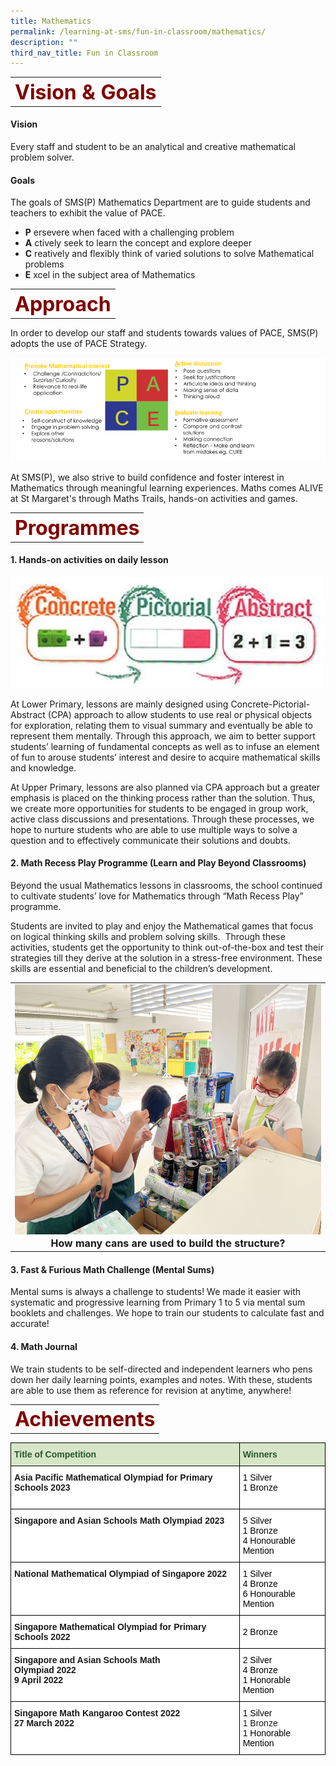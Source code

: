 ```yaml
---
title: Mathematics
permalink: /learning-at-sms/fun-in-classroom/mathematics/
description: ""
third_nav_title: Fun in Classroom
---
```

<table>
	<tbody><tr>
		<th><font size="6" color="maroon">
     Vision &amp; Goals
 </font></th>
</tr>
	<tr>
</tr>
</tbody></table>


#### **Vision**

Every staff and student to be an analytical and creative mathematical problem solver.

  

#### **Goals**

The goals of SMS(P) Mathematics Department are to guide students and teachers to exhibit the value of PACE.

  

*   **P**&nbsp;ersevere when faced with a challenging problem
*   **A**&nbsp;ctively seek to learn the concept and explore deeper
*   **C**&nbsp;reatively and flexibly think of varied solutions to solve Mathematical problems
*   **E**&nbsp;xcel in the subject area of Mathematics

  

<table>
	<tbody><tr>
		<th><font size="6" color="maroon">
     Approach
 </font></th>
</tr>
	<tr>
</tr>
</tbody></table>

In order to develop our staff and students towards values of PACE, SMS(P) adopts the use of PACE Strategy.

  

![PACE.png](/images/PACE.png)

  

At SMS(P), we also strive to build confidence and foster interest in Mathematics through meaningful learning experiences. Maths comes ALIVE at St Margaret's through Maths Trails, hands-on activities and games.&nbsp;

  


<table>
	<tbody><tr>
		<th><font size="6" color="maroon">
     Programmes
 </font></th>
</tr>
	<tr>
</tr>
</tbody></table>

#### **1. Hands-on activities on daily lesson**

![maths.jpg](/images/maths.jpg)

At Lower Primary, lessons are mainly designed using Concrete-Pictorial-Abstract (CPA) approach to allow students to use real or physical objects for exploration, relating them to visual summary and eventually be able to represent them mentally. Through this approach, we aim to better support students’ learning of fundamental concepts as well as to infuse an element of fun to arouse students’ interest and desire to acquire mathematical skills and knowledge.

  

At Upper Primary, lessons are also planned via CPA approach but a greater emphasis is placed on the thinking process rather than the solution. Thus, we create more opportunities for students to be engaged in group work, active class discussions and presentations. Through these processes, we hope to nurture students who are able to use multiple ways to solve a question and to effectively communicate their solutions and doubts.

  

#### **2. Math Recess Play Programme (Learn and Play Beyond Classrooms)**

Beyond the usual Mathematics lessons in classrooms, the school continued to cultivate students’ love for Mathematics through “Math Recess Play” programme.&nbsp;


Students are invited to play and enjoy the Mathematical games that focus on logical thinking skills and problem solving skills.&nbsp; Through these activities, students get the opportunity to think out-of-the-box and test their strategies till they derive at the solution in a stress-free environment. These skills are essential and beneficial to the children’s development.&nbsp;&nbsp;
<center>
 <center>
</center><table>
	<tbody><tr><td><center><font size="3"><img src="/images/MathCorner_01.jpg" alt="volunteer recess ministry pv" style="width:520px;height:400px;"><b>How many cans are used to build the structure?</b></font></center></td>
</tr>
</tbody></table></center>

#### **3. Fast &amp; Furious Math Challenge (Mental Sums)**

Mental sums is always a challenge to students! We made it easier with systematic and progressive learning from Primary 1 to 5 via mental sum booklets and challenges. We hope to train our students to calculate fast and accurate!

  

#### **4. Math Journal**

We train students to be self-directed and independent learners who pens down her daily learning points, examples and notes. With these, students are able to use them as reference for revision at anytime, anywhere!


<table>
	<tbody><tr>
		<th><font size="6" color="maroon">
     Achievements
 </font></th>
</tr>
	<tr>
</tr>
</tbody></table>

<style type="text/css">
.tg  {border-collapse:collapse;border-spacing:0;}
.tg td{border-color:black;border-style:solid;border-width:1px;font-family:Arial, sans-serif;font-size:14px;
  overflow:hidden;padding:10px 5px;word-break:normal;}
.tg th{border-color:black;border-style:solid;border-width:1px;font-family:Arial, sans-serif;font-size:14px;
  font-weight:normal;overflow:hidden;padding:10px 5px;word-break:normal;}
.tg .tg-bzhr{background-color:#D6E6C7;color:#2A5629;font-weight:bold;text-align:left;vertical-align:middle}
.tg .tg-dgl5{background-color:#FFF;font-weight:bold;text-align:left;vertical-align:top}
.tg .tg-zr06{background-color:#FFF;text-align:left;vertical-align:middle}
</style>
<table class="tg">
<thead>
  <tr>
    <th class="tg-bzhr"><span style="font-weight:bold;color:#2A5629;background-color:#D6E6C7">Title of Competition</span></th>
    <th class="tg-bzhr"><span style="font-weight:bold;color:#2A5629;background-color:#D6E6C7">Winners</span></th>
  </tr>
</thead>
<tbody>
	<tr>
    <td class="tg-dgl5">Asia Pacific Mathematical Olympiad for Primary Schools 2023<br></td>
    <td class="tg-zr06"><span style="color:#000;background-color:#FFF"> 1 Silver </span><br><span style="color:#000;background-color:#FFF"> 1 Bronze</span><br><span style="color:#000;background-color:#FFF"></span><br></td>
  </tr>
  <tr>
    <td class="tg-dgl5">Singapore and Asian Schools Math Olympiad 2023<br></td>
    <td class="tg-zr06"><span style="color:#000;background-color:#FFF"> 5 Silver </span><br><span style="color:#000;background-color:#FFF"> 1 Bronze</span><br><span style="color:#000;background-color:#FFF">4 Honourable Mention</span><br></td>
  </tr>
	 <tr>
    <td class="tg-dgl5">National Mathematical Olympiad of Singapore 2022<br></td>
    <td class="tg-zr06"><span style="color:#000;background-color:#FFF"> 1 Silver </span><br><span style="color:#000;background-color:#FFF"> 4 Bronze</span><br><span style="color:#000;background-color:#FFF"> 6 Honourable Mention</span><br></td>
  </tr>
  <tr>
    <td class="tg-dgl5">Singapore Mathematical Olympiad for Primary Schools 2022</td>
    <td class="tg-zr06"><span style="color:#000;background-color:#FFF"> 2 Bronze</span></td>
  </tr>
  <tr>
    <td class="tg-dgl5">Singapore and Asian Schools Math<br>Olympiad 2022<br>9 April 2022</td>
    <td class="tg-zr06"><span style="color:#000;background-color:#FFF"> 2 Silver</span><br><span style="font-weight:400;color:#000"> 4 Bronze</span><br><span style="font-weight:400;color:#000"> 1 Honorable Mention</span></td>
  </tr>
  <tr>
    <td class="tg-dgl5">Singapore Math Kangaroo Contest 2022<br>27 March 2022</td>
    <td class="tg-zr06"><span style="color:#000;background-color:#FFF"> 1 Silver</span><br> 1 Bronze<br><span style="font-weight:400;color:#000"> 1 Honorable Mention</span></td>
  </tr>
</tbody>
</table>